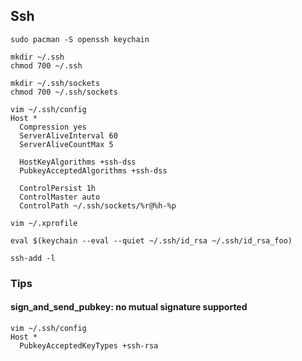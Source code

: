 ## Ssh

```
sudo pacman -S openssh keychain
```

```
mkdir ~/.ssh
chmod 700 ~/.ssh
```

```
mkdir ~/.ssh/sockets
chmod 700 ~/.ssh/sockets

vim ~/.ssh/config
Host *
  Compression yes
  ServerAliveInterval 60
  ServerAliveCountMax 5

  HostKeyAlgorithms +ssh-dss
  PubkeyAcceptedAlgorithms +ssh-dss

  ControlPersist 1h
  ControlMaster auto
  ControlPath ~/.ssh/sockets/%r@%h-%p
```

```
vim ~/.xprofile

eval $(keychain --eval --quiet ~/.ssh/id_rsa ~/.ssh/id_rsa_foo)
```

```
ssh-add -l
```

### Tips

#### sign_and_send_pubkey: no mutual signature supported

```
vim ~/.ssh/config
Host *
  PubkeyAcceptedKeyTypes +ssh-rsa
```
